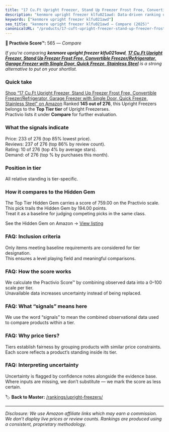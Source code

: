 ```yaml
---
title: "17 Cu.Ft Upright Freezer, Stand Up Freezer Frost Free, Convertible Freezer/Refrigerator, Garage Freezer with Single Door, Quick Freeze, Stainless Steel"
description: "kenmore upright freezer klfu021awd: Data-driven ranking using the Practivio Score™. Positioned by quality, value, demand, findability, momentum."
keywords: ["kenmore upright freezer klfu021awd"]
seo_title: "kenmore upright freezer klfu021awd — Compare (2025)"
canonicalURL: "/products/17-cuft-upright-freezer-stand-up-freezer-frost-free-convertible-freezerrefrigerator-garage-freezer-with-single-door-quick-freeze-stainless-steel-B0BYN5GSTB/"
---
```


**🛒 Practivio Score™:** 565 — _Compare_


*If you're comparing **kenmore upright freezer klfu021awd**, **[17 Cu.Ft Upright Freezer, Stand Up Freezer Frost Free, Convertible Freezer/Refrigerator, Garage Freezer with Single Door, Quick Freeze, Stainless Steel](https://www.amazon.com/dp/B0BYN5GSTB?tag=practivio-20)** is a strong alternative to put on your shortlist.*
### Quick take
[Shop “17 Cu.Ft Upright Freezer, Stand Up Freezer Frost Free, Convertible Freezer/Refrigerator, Garage Freezer with Single Door, Quick Freeze, Stainless Steel” on Amazon](https://www.amazon.com/dp/B0BYN5GSTB?tag=practivio-20)
Ranked **145 out of 276**, this Upright Freezers belongs to the **Top Tier tier** of Upright Freezerses.  
Practivio lists it under **Compare** for further evaluation.

### What the signals indicate
Price: 233 of 276 (top 85% lowest price).  
Reviews: 237 of 276 (top 86% by review count).  
Rating: 10 of 276 (top 4% by average stars).  
Demand:  of 276 (top % by purchases this month).

### Position in tier
All relative standing is tier-specific.

### How it compares to the Hidden Gem
The Top Tier Hidden Gem carries a score of 759.00 on the Practivio scale.  
This pick trails the Hidden Gem by 194.00 points.  
Treat it as a baseline for judging competing picks in the same class.  

See the Hidden Gem on Amazon → [View listing](https://www.amazon.com/dp/B09LHLZFYZ?tag=practivio-20)

### FAQ: Inclusion criteria
Only items meeting baseline requirements are considered for tier designation.  
This ensures a level playing field and meaningful comparisons.

### FAQ: How the score works
We calculate the Practivio Score™ by combining observed data into a 0–100 scale per tier.  
Unavailable data increases uncertainty instead of being replaced.

### FAQ: What “signals” means here
We use the word “signals” to mean the combined observational data used to compare products within a tier.

### FAQ: Why price tiers?
Tiers establish fairness by grouping products with similar price constraints.  
Each score reflects a product’s standing inside its tier.

### FAQ: Interpreting uncertainty
Uncertainty is flagged by confidence notes alongside the evidence base.  
Where inputs are missing, we don’t substitute — we mark the score as less certain.

<!-- Missing template for Compare/CompareWithinPriceClass -->


🏷️ **Back to Master:** [/rankings/upright-freezers/](/rankings/upright-freezers/)

---
_Disclosure: We use Amazon affiliate links which may earn a commission. We don’t display live prices or review counts. Rankings are produced using a consistent, proprietary methodology._
